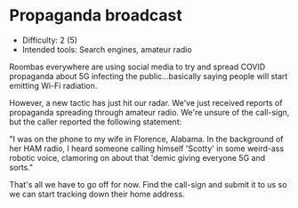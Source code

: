 # Propaganda broadcast

* Difficulty: 2 (5)
* Intended tools: Search engines, amateur radio

Roombas everywhere are using social media to try and spread COVID propaganda about 5G infecting the public...basically saying people will start emitting Wi-Fi radiation.

However, a new tactic has just hit our radar. We've just received reports of propaganda spreading through amateur radio. We're unsure of the call-sign, but the caller reported the following statement:

"I was on the phone to my wife in Florence, Alabama. In the background of her HAM radio, I heard someone calling himself 'Scotty' in some weird-ass robotic voice, clamoring on about that 'demic giving everyone 5G and sorts."

That's all we have to go off for now. Find the call-sign and submit it to us so we can start tracking down their home address.

